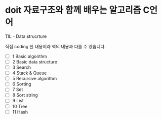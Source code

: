 # doit 자료구조와 함께 배우는 알고리즘 C언어

TIL - Data strucrture

<span sytle='color:yellow'>직접 coding 한 내용이라 책의 내용과 다를 수 있습니다.</span>

- [ ] 1 Basic algorithm
- [ ] 2 Basic data structure
- [ ] 3 Search
- [ ] 4 Stack & Queue
- [ ] 5 Recursive algorithm
- [ ] 6 Sorting
- [ ] 7 Set
- [ ] 8 Sort string
- [ ] 9 List
- [ ] 10 Tree
- [ ] 11 Hash

